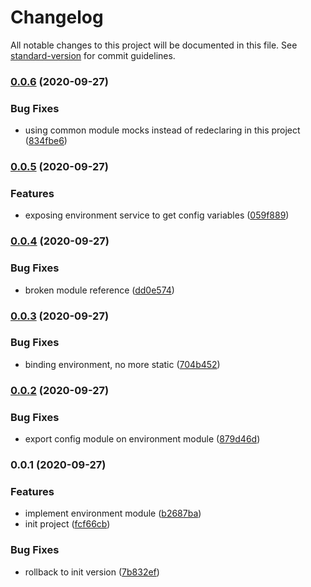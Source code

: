 # Changelog

All notable changes to this project will be documented in this file. See [standard-version](https://github.com/conventional-changelog/standard-version) for commit guidelines.

### [0.0.6](https://github.com/nsourcery/env/compare/v0.0.5...v0.0.6) (2020-09-27)


### Bug Fixes

* using common module mocks instead of redeclaring in this project ([834fbe6](https://github.com/nsourcery/env/commit/834fbe659d9825b8de67051c7a91c1d1bbe27db9))

### [0.0.5](https://github.com/nsourcery/env/compare/v0.0.4...v0.0.5) (2020-09-27)


### Features

* exposing environment service to get config variables ([059f889](https://github.com/nsourcery/env/commit/059f889a809b0568107f4964306b43527d2da101))

### [0.0.4](https://github.com/nsourcery/env/compare/v0.0.3...v0.0.4) (2020-09-27)


### Bug Fixes

* broken module reference ([dd0e574](https://github.com/nsourcery/env/commit/dd0e5742c8cc51d5248c9c2ebd685832cb31787b))

### [0.0.3](https://github.com/nsourcery/env/compare/v0.0.2...v0.0.3) (2020-09-27)


### Bug Fixes

* binding environment, no more static ([704b452](https://github.com/nsourcery/env/commit/704b452630f5f4662c684f8f29a05ebd5839ff9a))

### [0.0.2](https://github.com/nsourcery/env/compare/v0.0.1...v0.0.2) (2020-09-27)


### Bug Fixes

* export config module on environment module ([879d46d](https://github.com/nsourcery/env/commit/879d46d953d4ffe978cf2826834eecb94c790d65))

### 0.0.1 (2020-09-27)


### Features

* implement environment module ([b2687ba](https://github.com/nsourcery/env/commit/b2687ba0049d6aedba71ed6425d4e65a773aee1e))
* init project ([fcf66cb](https://github.com/nsourcery/env/commit/fcf66cbe3e09636da604211685eabb09793f01e4))


### Bug Fixes

* rollback to init version ([7b832ef](https://github.com/nsourcery/env/commit/7b832efc6fb1d27d13bc99c35888219075d672e0))
